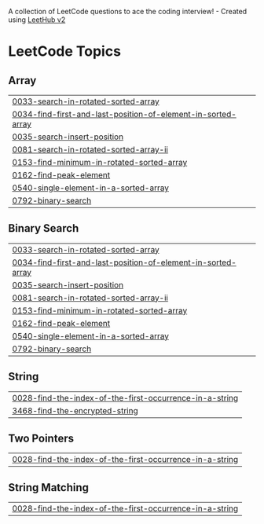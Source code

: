 A collection of LeetCode questions to ace the coding interview! - Created using [LeetHub v2](https://github.com/arunbhardwaj/LeetHub-2.0)
<!---LeetCode Topics Start-->
# LeetCode Topics
## Array
|  |
| ------- |
| [0033-search-in-rotated-sorted-array](https://github.com/nishil-3/LeetCode/tree/master/0033-search-in-rotated-sorted-array) |
| [0034-find-first-and-last-position-of-element-in-sorted-array](https://github.com/nishil-3/LeetCode/tree/master/0034-find-first-and-last-position-of-element-in-sorted-array) |
| [0035-search-insert-position](https://github.com/nishil-3/LeetCode/tree/master/0035-search-insert-position) |
| [0081-search-in-rotated-sorted-array-ii](https://github.com/nishil-3/LeetCode/tree/master/0081-search-in-rotated-sorted-array-ii) |
| [0153-find-minimum-in-rotated-sorted-array](https://github.com/nishil-3/LeetCode/tree/master/0153-find-minimum-in-rotated-sorted-array) |
| [0162-find-peak-element](https://github.com/nishil-3/LeetCode/tree/master/0162-find-peak-element) |
| [0540-single-element-in-a-sorted-array](https://github.com/nishil-3/LeetCode/tree/master/0540-single-element-in-a-sorted-array) |
| [0792-binary-search](https://github.com/nishil-3/LeetCode/tree/master/0792-binary-search) |
## Binary Search
|  |
| ------- |
| [0033-search-in-rotated-sorted-array](https://github.com/nishil-3/LeetCode/tree/master/0033-search-in-rotated-sorted-array) |
| [0034-find-first-and-last-position-of-element-in-sorted-array](https://github.com/nishil-3/LeetCode/tree/master/0034-find-first-and-last-position-of-element-in-sorted-array) |
| [0035-search-insert-position](https://github.com/nishil-3/LeetCode/tree/master/0035-search-insert-position) |
| [0081-search-in-rotated-sorted-array-ii](https://github.com/nishil-3/LeetCode/tree/master/0081-search-in-rotated-sorted-array-ii) |
| [0153-find-minimum-in-rotated-sorted-array](https://github.com/nishil-3/LeetCode/tree/master/0153-find-minimum-in-rotated-sorted-array) |
| [0162-find-peak-element](https://github.com/nishil-3/LeetCode/tree/master/0162-find-peak-element) |
| [0540-single-element-in-a-sorted-array](https://github.com/nishil-3/LeetCode/tree/master/0540-single-element-in-a-sorted-array) |
| [0792-binary-search](https://github.com/nishil-3/LeetCode/tree/master/0792-binary-search) |
## String
|  |
| ------- |
| [0028-find-the-index-of-the-first-occurrence-in-a-string](https://github.com/nishil-3/LeetCode/tree/master/0028-find-the-index-of-the-first-occurrence-in-a-string) |
| [3468-find-the-encrypted-string](https://github.com/nishil-3/LeetCode/tree/master/3468-find-the-encrypted-string) |
## Two Pointers
|  |
| ------- |
| [0028-find-the-index-of-the-first-occurrence-in-a-string](https://github.com/nishil-3/LeetCode/tree/master/0028-find-the-index-of-the-first-occurrence-in-a-string) |
## String Matching
|  |
| ------- |
| [0028-find-the-index-of-the-first-occurrence-in-a-string](https://github.com/nishil-3/LeetCode/tree/master/0028-find-the-index-of-the-first-occurrence-in-a-string) |
<!---LeetCode Topics End-->